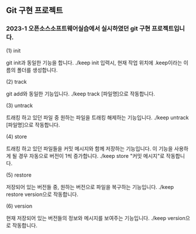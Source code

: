 ## Git 구현 프로젝트

### 2023-1 오픈소스소프트웨어실습에서 실시하였던 git 구현 프로젝트입니다. 

(1) init

git init과 동일한 기능을 합니다. ./keep init 입력시, 현재 작업 위치에 .keep이라는 이름의 폴더를 생성합니다. 

(2) track

git add와 동일한 기능입니다. ./keep track [파일명]으로 작동합니다. 

(3) untrack

트래킹 하고 있던 파일 중 원하는 파일을 트래킹 해제하는 기능입니다. ./keep untrack [파일명]으로 작동합니다. 

(4) store

트래킹 하고 있던 파일들을 커밋 메시지와 함께 저장하는 기능입니다. 이 기능을 사용하게 될 경우 자동으로 버전이 1씩 증가합니다. ./keep store "커밋 메시지"로 작동합니다.

(5) restore

저장되어 있는 버전들 중, 원하는 버전으로 파일을 복구하는 기능입니다. ./keep restore version으로 작동합니다.

(6) version

현재 저장되어 있는 버전들의 정보와 메시지를 보여주는 기능입니다. ./keep version으로 작동합니다. 
